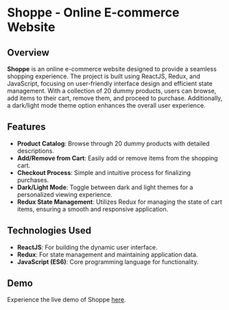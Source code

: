 # Shoppe - Online E-commerce Website

## Overview

**Shoppe** is an online e-commerce website designed to provide a seamless shopping experience. The project is built using ReactJS, Redux, and JavaScript, focusing on user-friendly interface design and efficient state management. With a collection of 20 dummy products, users can browse, add items to their cart, remove them, and proceed to purchase. Additionally, a dark/light mode theme option enhances the overall user experience.

## Features

- **Product Catalog**: Browse through 20 dummy products with detailed descriptions.
- **Add/Remove from Cart**: Easily add or remove items from the shopping cart.
- **Checkout Process**: Simple and intuitive process for finalizing purchases.
- **Dark/Light Mode**: Toggle between dark and light themes for a personalized viewing experience.
- **Redux State Management**: Utilizes Redux for managing the state of cart items, ensuring a smooth and responsive application.

## Technologies Used

- **ReactJS**: For building the dynamic user interface.
- **Redux**: For state management and maintaining application data.
- **JavaScript (ES6)**: Core programming language for functionality.

## Demo

Experience the live demo of Shoppe [here](https://shopee-ardhendu-shekhar.vercel.app/).

